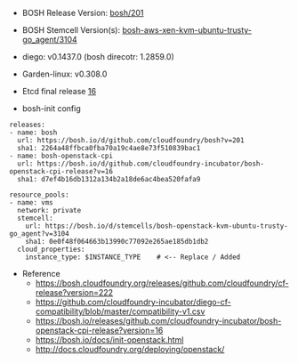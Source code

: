 * BOSH Release Version: [bosh/201](https://bosh.io/releases/github.com/cloudfoundry/bosh?version=201)
* BOSH Stemcell Version(s): [bosh-aws-xen-kvm-ubuntu-trusty-go_agent/3104](http://boshartifacts.cloudfoundry.org/file_collections?type=stemcells)
* diego: v0.1437.0   (bosh direcotr: 1.2859.0)
* Garden-linux:  v0.308.0 
* Etcd final release [16](http://bosh.io/releases/github.com/cloudfoundry-incubator/etcd-release?version=16)

* bosh-init config
```
releases:
- name: bosh
  url: https://bosh.io/d/github.com/cloudfoundry/bosh?v=201
  sha1: 2264a48ffbca0fba70a19c4ae8e73f510839bac1
- name: bosh-openstack-cpi
  url: https://bosh.io/d/github.com/cloudfoundry-incubator/bosh-openstack-cpi-release?v=16
  sha1: d7ef4b16db1312a134b2a18de6ac4bea520fafa9

resource_pools:
- name: vms
  network: private
  stemcell:
    url: https://bosh.io/d/stemcells/bosh-openstack-kvm-ubuntu-trusty-go_agent?v=3104
    sha1: 0e0f48f064663b13990c77092e265ae185db1db2
  cloud_properties:
    instance_type: $INSTANCE_TYPE    # <-- Replace / Added

```


* Reference
  - https://bosh.cloudfoundry.org/releases/github.com/cloudfoundry/cf-release?version=222
  - https://github.com/cloudfoundry-incubator/diego-cf-compatibility/blob/master/compatibility-v1.csv
  - https://bosh.io/releases/github.com/cloudfoundry-incubator/bosh-openstack-cpi-release?version=16
  - https://bosh.io/docs/init-openstack.html
  - http://docs.cloudfoundry.org/deploying/openstack/
